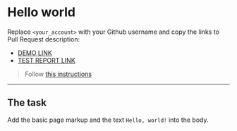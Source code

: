 # Hello world
Replace `<your_account>` with your Github username and copy the links to Pull Request description:
- [DEMO LINK](https://vuyko23.github.io/layout_hello-world/)
- [TEST REPORT LINK](https://vuyko23.github.io/layout_hello-world/report/html_report/)

> Follow [this instructions](https://mate-academy.github.io/layout_task-guideline/#how-to-solve-the-layout-tasks-on-github)
___

## The task 
Add the basic page markup and the text `Hello, world!` into the body.
